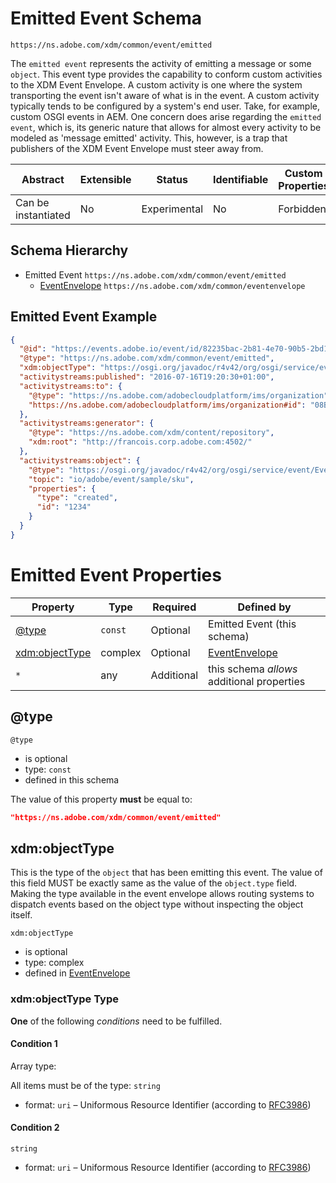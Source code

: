 
# Emitted Event Schema

```
https://ns.adobe.com/xdm/common/event/emitted
```

The `emitted event` represents the activity of emitting a message or some `object`. This event type provides the capability to conform custom activities to the XDM Event Envelope. A custom activity is one where the system transporting the event isn't aware of what is in the event. A custom activity typically tends to be configured by a system's end user. Take, for example, custom OSGI events in AEM. One concern does arise regarding the `emitted event`, which is, its generic nature that allows for almost every activity to be modeled as 'message emitted' activity. This, however, is a trap that publishers of the XDM Event Envelope must steer away from.

| Abstract | Extensible | Status | Identifiable | Custom Properties | Additional Properties | Defined In |
|----------|------------|--------|--------------|-------------------|-----------------------|------------|
| Can be instantiated | No | Experimental | No | Forbidden | Permitted | [common/event/emitted.schema.json](common/event/emitted.schema.json) |
## Schema Hierarchy

* Emitted Event `https://ns.adobe.com/xdm/common/event/emitted`
  * [EventEnvelope](../eventenvelope.schema.md) `https://ns.adobe.com/xdm/common/eventenvelope`


## Emitted Event Example
```json
{
  "@id": "https://events.adobe.io/event/id/82235bac-2b81-4e70-90b5-2bd1f04b5c7b",
  "@type": "https://ns.adobe.com/xdm/common/event/emitted",
  "xdm:objectType": "https://osgi.org/javadoc/r4v42/org/osgi/service/event/Event.html#io/adobe/event/sample/sku",
  "activitystreams:published": "2016-07-16T19:20:30+01:00",
  "activitystreams:to": {
    "@type": "https://ns.adobe.com/adobecloudplatform/ims/organization",
    "https://ns.adobe.com/adobecloudplatform/ims/organization#id": "08B3E5CE5822FC520A494229@AdobeOrg"
  },
  "activitystreams:generator": {
    "@type": "https://ns.adobe.com/xdm/content/repository",
    "xdm:root": "http://francois.corp.adobe.com:4502/"
  },
  "activitystreams:object": {
    "@type": "https://osgi.org/javadoc/r4v42/org/osgi/service/event/Event.html#io/adobe/event/sample/sku",
    "topic": "io/adobe/event/sample/sku",
    "properties": {
      "type": "created",
      "id": "1234"
    }
  }
}
```

# Emitted Event Properties

| Property | Type | Required | Defined by |
|----------|------|----------|------------|
| [@type](#@type) | `const` | Optional | Emitted Event (this schema) |
| [xdm:objectType](#xdmobjecttype) | complex | Optional | [EventEnvelope](../eventenvelope.schema.md#xdmobjecttype) |
| `*` | any | Additional | this schema *allows* additional properties |

## @type


`@type`
* is optional
* type: `const`
* defined in this schema

The value of this property **must** be equal to:

```json
"https://ns.adobe.com/xdm/common/event/emitted"
```





## xdm:objectType

This is the type of the `object` that has been emitting this event. The value of this field MUST be exactly same as the value of the `object.type` field. Making the type available in the event envelope allows routing systems to dispatch events based on the object type without inspecting the object itself.

`xdm:objectType`
* is optional
* type: complex
* defined in [EventEnvelope](../eventenvelope.schema.md#xdm:objectType)

### xdm:objectType Type


**One** of the following *conditions* need to be fulfilled.


#### Condition 1


Array type: 

All items must be of the type:
`string`
* format: `uri` – Uniformous Resource Identifier (according to [RFC3986](http://tools.ietf.org/html/rfc3986))





#### Condition 2


`string`
* format: `uri` – Uniformous Resource Identifier (according to [RFC3986](http://tools.ietf.org/html/rfc3986))






